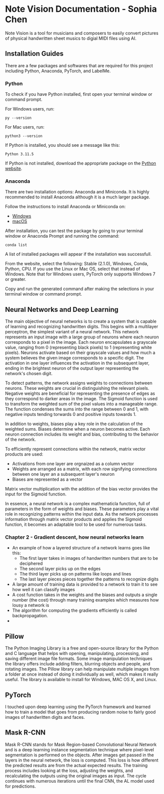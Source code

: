 # Note Vision Documentation - Sophia Chen

Note Vision is a tool for musicians and composers to easily convert pictures of physical handwritten sheet musics to digial MIDI files using AI. 

## Installation Guides
There are a few packages and softwares that are required for this project including Python, Anaconda, PyTorch, and LabelMe. 

### Python

To check if you have Python installed, first open your terminal window or command prompt. 

For Windows users, run:

```
py --version
```

For Mac users, run: 

```
python3 --version
```

If Python is installed, you should see a message like this:

```
Python 3.11.5
```

If Python is not installed, download the appropriate package on the [Python website](https://www.python.org/downloads/windows/).


### Anaconda
There are two installation options: Anaconda and Miniconda. It is highly recommended to install Anaconda although it is a much larger package. 

Follow the instructions to install Anaconda or Miniconda on:
- [Windows](https://docs.conda.io/projects/conda/en/latest/user-guide/install/windows.html)
- [macOS](https://docs.conda.io/projects/conda/en/latest/user-guide/install/macos.html)

After installation, you can test the package by going to your terminal window or Anaconda Prompt and running the command:

```
conda list
```

A list of installed packages will appear if the installation was successfull. 

From the website, select the following: Stable (2.1.0), Windows, Conda, Python, CPU. If you use the Linux or Mac OS, select that instead of Windows. Note that for Windows users, PyTorch only supports Windows 7 or greater. 

Copy and run the generated command after making the selections in your terminal window or command prompt.

## Neural Networks and Deep Learning

The main objective of neural networks is to create a system that is capable of learning and recognizing handwritten digits. This begins with a multilayer perceptron, the simplest variant of a neural network. This network represents an input image with a large group of neurons where each neuron corresponds to a pixel in the image. Each neuron encapsulates a grayscale value, ranging from 0 (representing black pixels) to 1 (representing white pixels). Neurons activate based on their grayscale values and how much a system believes the given image corresponds to a specific digit. The activation in one layer influences the activation in the subsequent layer, ending in the brightest neuron of the output layer representing the network's chosen digit. 

To detect patterns, the network assigns weights to connections between neurons. These weights are crucial in distinguishing the relevant pixels. Negative weights are beneficial for representing the presence of edges as they correspond to darker areas in the image. The Sigmoid function is used to transform the weighted sum of the pixel values into a manageable range. The function condenses the sums into the range between 0 and 1, with negative inputs tending torwards 0 and positive inputs towards 1.

In addition to weights, biases play a key role in the calculation of the weighted sums. Biases determine when a neuron becomes active. Each neuron connection includes its weight and bias, contributing to the behavior of the network. 

To efficiently represent connections within the network, matrix vector products are used: 

- Activations from one layer are orgnaized as a column vector
- Weights are arranged as a matrix, with each row signifying connections between one layer an a subsequent layer's neuron
- Biases are represented as a vector

Matrix vector multiplication with the addition of the bias vector provides the input for the Sigmoid function. 

In essence, a neural network is a complex mathematicla function, full of parameters in the form of weights and biases. These parameters play a vital role in recognizing patterns within the input data. As the network processes information through matrix vector products and applies the Sigmoid function, it becomes an adaptable tool to be used for numerous tasks.

### Chapter 2 - Gradient descent, how neural networks learn

- An example of how a layered structure of a network learns goes like this:
    - The first layer takes in images of handwritten numbers that are to be deciphered
    - The second layer picks up on the edges 
    - The third layer picks up on patterns like loops and lines 
    - The last layer pieces pieces together the patterns to recognize digits
- A large amount of training data is provided to a network to train it to see how well it can classify images
- A cost function takes in the weights and the biases and outputs a single number (the cost) through many training examples which measures how lousy a network is
- The algorithm for computing the gradients efficiently is called backpropagation.
- 

## Pillow
The Python Imaging Library is a free and open-source library for the Python and C language that helps with opening, manipulating, processing, and saving different image file formats. Some image manipulation techniques the library offers include adding filters, blurring objects and people, and rotating images. The Pillow library can help manipulate multiple images from a folder at once instead of doing it individually as well, which makes it really useful. The library is available to install for Windows, MAC OS X, and Linux.

## PyTorch
I touched upon deep learning using the PyTorch framework and learned how to train a model that goes from producing random noise to fairly good images of handwritten digits and faces.

## Mask R-CNN
Mask R-CNN stands for Mask Region-based Convolutional Neural Network and is a deep learning instance segmentation technique where pixel-level segmentation is performed on the objects. After images get passed in the layers in the neural network, the loss is computed. This loss is how different the predicted results are from the actual expected results. The training process includes looking at the loss, adjusting the weights, and recalculating the outputs using the original images as input. The cycle continues with numerous iterations until the final CNN, the AL model used for predictions. 

